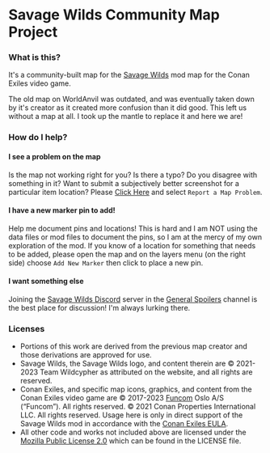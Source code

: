 # Savage Wilds Community Map Project

### What is this?
It's a community-built map for the [Savage Wilds](https://savagewilds.com/) mod map for the Conan Exiles video game.

The old map on WorldAnvil was outdated, and was eventually taken down by it's creator as it created more confusion than
it did good.  This left us without a map at all.  I took up the mantle to replace it and here we are!

### How do I help?

#### I see a problem on the map
Is the map not working right for you?  Is there a typo?  Do you disagree with something in it?  Want to submit a
subjectively better screenshot for a particular item location?  Please 
[Click Here](https://github.com/SavageWildsMap/map/issues/new) and select `Report a Map Problem`.
#### I have a new marker pin to add! 
Help me document pins and locations!  This is hard and I am NOT using the data files or mod files to document the pins,
so I am at the mercy of my own exploration of the mod.  If you know of a location for something that needs to be added,
please open the map and on the layers menu (on the right side) choose `Add New Marker` then click to place a new pin.
#### I want something else
Joining the [Savage Wilds Discord](https://discord.gg/pcSf4PvVNs) server in 
the [General Spoilers](https://discord.com/channels/775129118135287828/899442929121239070) channel is the best place for
discussion!  I'm always lurking there.

### Licenses
* Portions of this work are derived from the previous map creator and those derivations are approved for use.
* Savage Wilds, the Savage Wilds logo, and content therein are © 2021-2023 Team Wildcypher as attributed on the website,
and all rights are reserved.
* Conan Exiles, and specific map icons, graphics, and content from the Conan Exiles video game are © 2017-2023 
[Funcom](https://www.funcom.com/legal/) Oslo A/S (“Funcom”). All rights reserved. © 2021 Conan Properties 
International LLC.  All rights reserved.  Usage here  is only in direct support of the Savage Wilds mod in accordance 
with the [Conan Exiles EULA](https://u2s4e3y2.ssl.hwcdn.net/legal/Exiles_EULA.pdf).
* All other code and works not included above are licensed under the 
[Mozilla Public License 2.0](https://choosealicense.com/licenses/mpl-2.0/) which can be found in the LICENSE file.


